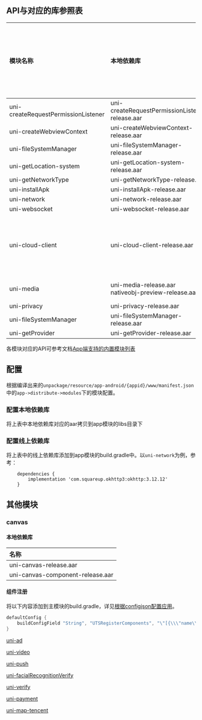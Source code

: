 ## API与对应的库参照表

|模块名称							|本地依赖库												|线上依赖库																													|最低支持安卓版本	|依赖的模块																							|
|:--								|:--													|:--																														|:--			|:--																								|
|uni-createRequestPermissionListener|uni-createRequestPermissionListener-release.aar		|-																															|-				|-																									|
|uni-createWebviewContext			|uni-createWebviewContext-release.aar					|-																															|-				|-																									|
|uni-fileSystemManager				|uni-fileSystemManager-release.aar						|-																															|-				|-																									|
|uni-getLocation-system				|uni-getLocation-system-release.aar						|-																															|-				|-																									|
|uni-getNetworkType					|uni-getNetworkType-release.aar							|-																															|-				|-																									|
|uni-installApk						|uni-installApk-release.aar								|-																															|-				|-																									|
|uni-network						|uni-network-release.aar								|com.squareup.okhttp3:okhttp:3.12.12																						|-				|-																									|
|uni-websocket						|uni-websocket-release.aar								|com.squareup.okhttp3:okhttp:3.12.12																						|-				|-																									|
|uni-cloud-client					|uni-cloud-client-release.aar							|-																															|-				|uni-network<br/>uni-storage<br/>uni-getSystemInfo<br/>uni-prompt<br/>uni-media<br/>uni-websocket	|
|uni-media							|uni-media-release.aar<br/>nativeobj-preview-release.aar|com.github.bumptech.glide:glide:4.9.0<br/>androidx.recyclerview:recyclerview:1.0.0<br/>androidx.appcompat:appcompat:1.0.0	|-				|uni-prompt																							|
|uni-privacy						|uni-privacy-release.aar								|-																															|-				|-																									|
|uni-fileSystemManager|uni-fileSystemManager-release.aar		|org.brotli:dec:0.1.2																															|-				|-																									|
|uni-getProvider|uni-getProvider-release.aar		|-																															|-				|-																							
		
各模块对应的API可参考文档[App端支持的内置模块列表](https://doc.dcloud.net.cn/uni-app-x/collocation/manifest-modules.html#utsmodules)

## 配置

根据编译出来的`unpackage/resource/app-android/{appid}/www/manifest.json`中的`app->distribute->modules`下的模块配置。

### 配置本地依赖库

将上表中本地依赖库对应的aar拷贝到app模块的libs目录下

### 配置线上依赖库

将上表中的线上依赖库添加到app模块的build.gradle中。以`uni-network`为例，参考：

```
	dependencies {
		implementation 'com.squareup.okhttp3:okhttp:3.12.12'
	}
```

## 其他模块

### canvas

#### 本地依赖库

|名称								|
|:--								|
|uni-canvas-release.aar				|
|uni-canvas-component-release.aar	|

#### 组件注册

将以下内容添加到主模块的build.gradle，详见[根据configjson配置应用](../../use/android.md#utscomponents)。

```groovy
defaultConfig {
    buildConfigField "String", "UTSRegisterComponents", "\"[{\\\"name\\\":\\\"canvas\\\",\\\"class\\\":\\\"io.dcloud.canvas.CanvasComponent\\\",\\\"node\\\":\\\"io.dcloud.canvas.UniCanvasElementImpl\\\"}]\""
}
```

[uni-ad](/native/modules/android/uni-ad.md)

[uni-video](/native/modules/android/uni-video.md)

[uni-push](/native/modules/android/uni-push.md)

[uni-facialRecognitionVerify](/native/modules/android/uni-facialRecognitionVerify.md)

[uni-verify](/native/modules/android/uni-verify.md)

[uni-payment](/native/modules/android/uni-payment.md)

[uni-map-tencent](/native/modules/android/uni-map-tencent.md)